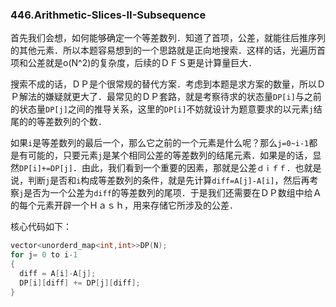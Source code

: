 ### 446.Arithmetic-Slices-II-Subsequence

首先我们会想，如何能够确定一个等差数列．知道了首项，公差，就能往后推序列的其他元素．所以本题容易想到的一个思路就是正向地搜索．这样的话，光遍历首项和公差就是o(N^2)的复杂度，后续的ＤＦＳ更是计算量巨大．

搜索不成的话，ＤＰ是个很常规的替代方案．考虑到本题是求方案的数量，所以ＤＰ解法的嫌疑就更大了．最常见的ＤＰ套路，就是考察待求的状态量```DP[i]```与之前的状态量```DP[j]```之间的推导关系，这里的```DP[i]```不妨就设计为题意要求的以元素```j```结尾的的等差数列的个数．

如果```i```是等差数列的最后一个，那么它之前的一个元素是什么呢？那么```j=0~i-1```都是有可能的，只要元素```j```是某个相同公差的等差数列的结尾元素．如果是的话，显然```DP[i]+=DP[j]```．由此，我们看到一个重要的因素，那就是公差```ｄｉｆｆ```．也就是说，判断```j```是否和```i```构成等差数列的条件，就是先计算```diff=A[j]-A[i]```，然后再考察```j```是否为一个公差为```diff```的等差数列的尾项．于是我们还需要在ＤＰ数组中给Ａ的每个元素开辟一个Ｈａｓｈ，用来存储它所涉及的公差．

核心代码如下：
```cpp
vector<unorderd_map<int,int>>DP(N);
for j= 0 to i-1
{
  diff = A[i]-A[j];
  DP[i][diff] += DP[j][diff];
}
```
